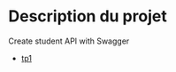 # Description du projet

Create student API with Swagger

- [tp1](https://petstore.swagger.io/?url=https://raw.githubusercontent.com/heiherilala/Swagger/main/TD1-STD21108.yml#/)
